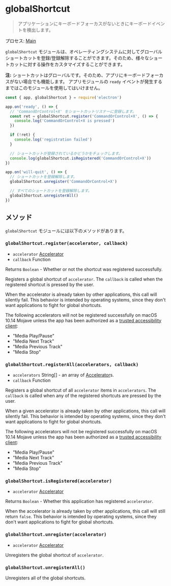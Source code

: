 # globalShortcut

> アプリケーションにキーボードフォーカスがないときにキーボードイベントを検出します。

プロセス: [Main](../glossary.md#main-process)

`globalShortcut` モジュールは、オペレーティングシステムに対してグローバルショートカットを登録/登録解除することができます。そのため、様々なショートカットに対する操作をカスタマイズすることができます。

**注:** ショートカットはグローバルです。そのため、アプリにキーボードフォーカスがない場合でも機能します。 アプリモジュールの `ready` イベントが発生するまではこのモジュールを使用してはいけません。

```javascript
const { app, globalShortcut } = require('electron')

app.on('ready', () => {
  // 'CommandOrControl+X' をショートカットリスナーに登録します。
  const ret = globalShortcut.register('CommandOrControl+X', () => {
    console.log('CommandOrControl+X is pressed')
  })

  if (!ret) {
    console.log('registration failed')
  }

  // ショートカットが登録されているかどうかをチェックします。
  console.log(globalShortcut.isRegistered('CommandOrControl+X'))
})

app.on('will-quit', () => {
  // ショートカットを登録解除します。
  globalShortcut.unregister('CommandOrControl+X')

  // すべてのショートカットを登録解除します。
  globalShortcut.unregisterAll()
})
```

## メソッド

`globalShortcut` モジュールには以下のメソッドがあります。

### `globalShortcut.register(accelerator, callback)`

* `accelerator` [Accelerator](accelerator.md)
* `callback` Function

Returns `Boolean` - Whether or not the shortcut was registered successfully.

Registers a global shortcut of `accelerator`. The `callback` is called when the registered shortcut is pressed by the user.

When the accelerator is already taken by other applications, this call will silently fail. This behavior is intended by operating systems, since they don't want applications to fight for global shortcuts.

The following accelerators will not be registered successfully on macOS 10.14 Mojave unless the app has been authorized as a [trusted accessibility client](https://developer.apple.com/library/archive/documentation/Accessibility/Conceptual/AccessibilityMacOSX/OSXAXTestingApps.html):

* "Media Play/Pause"
* "Media Next Track"
* "Media Previous Track"
* "Media Stop"

### `globalShortcut.registerAll(accelerators, callback)`

* `accelerators` String[] - an array of [Accelerator](accelerator.md)s.
* `callback` Function

Registers a global shortcut of all `accelerator` items in `accelerators`. The `callback` is called when any of the registered shortcuts are pressed by the user.

When a given accelerator is already taken by other applications, this call will silently fail. This behavior is intended by operating systems, since they don't want applications to fight for global shortcuts.

The following accelerators will not be registered successfully on macOS 10.14 Mojave unless the app has been authorized as a [trusted accessibility client](https://developer.apple.com/library/archive/documentation/Accessibility/Conceptual/AccessibilityMacOSX/OSXAXTestingApps.html):

* "Media Play/Pause"
* "Media Next Track"
* "Media Previous Track"
* "Media Stop"

### `globalShortcut.isRegistered(accelerator)`

* `accelerator` [Accelerator](accelerator.md)

Returns `Boolean` - Whether this application has registered `accelerator`.

When the accelerator is already taken by other applications, this call will still return `false`. This behavior is intended by operating systems, since they don't want applications to fight for global shortcuts.

### `globalShortcut.unregister(accelerator)`

* `accelerator` [Accelerator](accelerator.md)

Unregisters the global shortcut of `accelerator`.

### `globalShortcut.unregisterAll()`

Unregisters all of the global shortcuts.